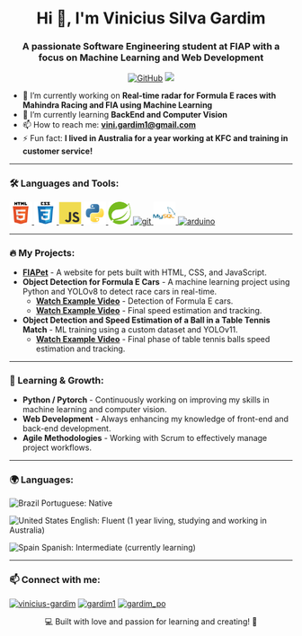 <h1 align="center">Hi 👋, I'm Vinicius Silva Gardim</h1>
<h3 align="center">A passionate Software Engineering student at FIAP with a focus on Machine Learning and Web Development</h3>

<p align="center">
  <a href="https://github.com/gardim1"><img src="https://img.shields.io/github/followers/gardim1?label=Follow&style=social" alt="GitHub"></a>
  <a href="https://www.linkedin.com/in/vinicius-gardim-756085251/"><img src="https://img.shields.io/badge/-Vinicius%20Gardim-blue?style=flat-square&logo=Linkedin&logoColor=white&link=https://www.linkedin.com/in/vinicius-gardim-756085251/"></a>
</p>

- 🔭 I’m currently working on **Real-time radar for Formula E races with Mahindra Racing and FIA using Machine Learning**
- 🌱 I’m currently learning **BackEnd and Computer Vision**
- 📫 How to reach me: **vini.gardim1@gmail.com**
- ⚡ Fun fact: **I lived in Australia for a year working at KFC and training in customer service!**

---

### 🛠️ Languages and Tools:

<p align="left">
  <a href="https://developer.mozilla.org/en-US/docs/Web/HTML" target="_blank"> <img src="https://raw.githubusercontent.com/devicons/devicon/master/icons/html5/html5-original-wordmark.svg" alt="html5" width="40" height="40"/> </a>
  <a href="https://www.w3schools.com/css/" target="_blank"> <img src="https://raw.githubusercontent.com/devicons/devicon/master/icons/css3/css3-original-wordmark.svg" alt="css3" width="40" height="40"/> </a>
  <a href="https://developer.mozilla.org/en-US/docs/Web/JavaScript" target="_blank"> <img src="https://raw.githubusercontent.com/devicons/devicon/master/icons/javascript/javascript-original.svg" alt="javascript" width="40" height="40"/> </a>
  <a href="https://www.python.org" target="_blank"> <img src="https://raw.githubusercontent.com/devicons/devicon/master/icons/python/python-original.svg" alt="python" width="40" height="40"/> </a>
  <a href="https://spring.io/" target="_blank"> <img src="https://raw.githubusercontent.com/devicons/devicon/master/icons/spring/spring-original.svg" alt="spring" width="40" height="40"/> </a>
  <a href="https://git-scm.com/" target="_blank"> <img src="https://www.vectorlogo.zone/logos/git-scm/git-scm-icon.svg" alt="git" width="40" height="40"/> </a>
  <a href="https://www.mysql.com/" target="_blank"> <img src="https://raw.githubusercontent.com/devicons/devicon/master/icons/mysql/mysql-original-wordmark.svg" alt="mysql" width="40" height="40"/> </a>
  <a href="https://www.arduino.cc/" target="_blank"> <img src="https://cdn.worldvectorlogo.com/logos/arduino-1.svg" alt="arduino" width="40" height="40"/> </a>
</p>

---

### 🔥 My Projects:

- **[FIAPet](https://m4tiolli.github.io/fiapet/)** - A website for pets built with HTML, CSS, and JavaScript.  
- **Object Detection for Formula E Cars** - A machine learning project using Python and YOLOv8 to detect race cars in real-time.  
  - **[Watch Example Video](https://youtube.com/shorts/-ZAQc8b0Us?feature=share)** - Detection of Formula E cars.  
  - **[Watch Example Video](https://youtu.be/NUhK_8AvUsY?si=JhpP1JfwE9w5bWLp)** - Final speed estimation and tracking.  
- **Object Detection and Speed Estimation of a Ball in a Table Tennis Match** - ML training using a custom dataset and YOLOv11.  
  - **[Watch Example Video](https://youtu.be/o2vsGWBBpwI?si=Ka3I3T3eBnh3y3B1)** - Final phase of table tennis balls speed estimation and tracking.  


---

### 🌱 Learning & Growth:

- **Python / Pytorch** - Continuously working on improving my skills in machine learning and computer vision.
- **Web Development** - Always enhancing my knowledge of front-end and back-end development.
- **Agile Methodologies** - Working with Scrum to effectively manage project workflows.

---


### 🌍 Languages:

<p align="left">
  <img src="https://upload.wikimedia.org/wikipedia/commons/0/05/Flag_of_Brazil.svg" alt="Brazil" width="30" height="20"/> Portuguese: Native  
</p>
<p align="left">
  <img src="https://upload.wikimedia.org/wikipedia/en/a/a4/Flag_of_the_United_States.svg" alt="United States" width="30" height="20"/> English: Fluent (1 year living, studying and working in Australia)  
</p>
<p align="left">
  <img src="https://upload.wikimedia.org/wikipedia/commons/9/9a/Flag_of_Spain.svg" alt="Spain" width="30" height="20"/> Spanish: Intermediate (currently learning)
</p>

---

### 📫 Connect with me:

<p align="left">
  <a href="https://linkedin.com/in/vinicius-gardim-756085251/" target="blank"><img align="center" src="https://cdn.jsdelivr.net/npm/simple-icons@3.0.1/icons/linkedin.svg" alt="vinicius-gardim" height="30" width="30" /></a>
  <a href="https://github.com/gardim1" target="blank"><img align="center" src="https://cdn.jsdelivr.net/npm/simple-icons@3.0.1/icons/github.svg" alt="gardim1" height="30" width="30" /></a>
  <a href="https://www.instagram.com/gardim_po/" target="blank"><img align="center" src="https://cdn.jsdelivr.net/npm/simple-icons@3.0.1/icons/instagram.svg" alt="gardim_po" height="30" width="30" /></a>
</p>

<p align="center">💻 Built with love and passion for learning and creating! 🚀</p>
